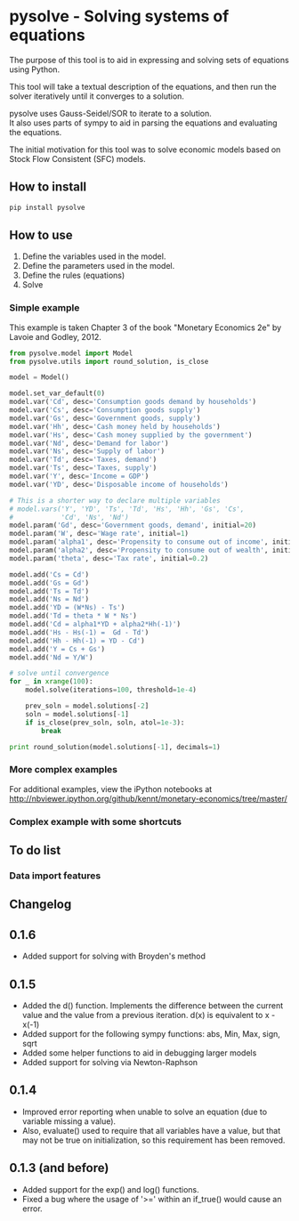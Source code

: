 # pysolve - Solving systems of equations
The purpose of this tool is to aid in expressing and solving
sets of equations using Python.

This tool will take a textual description of the equations,
and then run the solver iteratively until it converges to 
a solution.

pysolve uses Gauss-Seidel/SOR to iterate to a solution.  
It also uses parts of sympy to aid in parsing the equations and
evaluating the equations.

The initial motivation for this tool was to solve economic
models based on Stock Flow Consistent (SFC) models.

## How to install

```python
pip install pysolve
```

## How to use
1. Define the variables used in the model.
2. Define the parameters used in the model.
3. Define the rules (equations)
4. Solve

### Simple example
This example is taken Chapter 3 of the book "Monetary Economics 2e" by
Lavoie and Godley, 2012.
```python
from pysolve.model import Model
from pysolve.utils import round_solution, is_close

model = Model()

model.set_var_default(0)
model.var('Cd', desc='Consumption goods demand by households')
model.var('Cs', desc='Consumption goods supply')
model.var('Gs', desc='Government goods, supply')
model.var('Hh', desc='Cash money held by households')
model.var('Hs', desc='Cash money supplied by the government')
model.var('Nd', desc='Demand for labor')
model.var('Ns', desc='Supply of labor')
model.var('Td', desc='Taxes, demand')
model.var('Ts', desc='Taxes, supply')
model.var('Y', desc='Income = GDP')
model.var('YD', desc='Disposable income of households')

# This is a shorter way to declare multiple variables
# model.vars('Y', 'YD', 'Ts', 'Td', 'Hs', 'Hh', 'Gs', 'Cs',
#            'Cd', 'Ns', 'Nd')
model.param('Gd', desc='Government goods, demand', initial=20)
model.param('W', desc='Wage rate', initial=1)
model.param('alpha1', desc='Propensity to consume out of income', initial=0.6)
model.param('alpha2', desc='Propensity to consume out of wealth', initial=0.4)
model.param('theta', desc='Tax rate', initial=0.2)

model.add('Cs = Cd')
model.add('Gs = Gd')
model.add('Ts = Td')
model.add('Ns = Nd')
model.add('YD = (W*Ns) - Ts')
model.add('Td = theta * W * Ns')
model.add('Cd = alpha1*YD + alpha2*Hh(-1)')
model.add('Hs - Hs(-1) =  Gd - Td')
model.add('Hh - Hh(-1) = YD - Cd')
model.add('Y = Cs + Gs')
model.add('Nd = Y/W')

# solve until convergence
for _ in xrange(100):
    model.solve(iterations=100, threshold=1e-4)

    prev_soln = model.solutions[-2]
    soln = model.solutions[-1]
    if is_close(prev_soln, soln, atol=1e-3):
        break

print round_solution(model.solutions[-1], decimals=1)

```

### More complex examples

For additional examples, view the iPython notebooks at
	http://nbviewer.ipython.org/github/kennt/monetary-economics/tree/master/

### Complex example with some shortcuts

## To do list
### Data import features

Changelog
---------

0.1.6
-----
* Added support for solving with Broyden's method

0.1.5
-----
* Added the d() function.  Implements the difference between the current value
and the value from a previous iteration.  d(x) is equivalent to x - x(-1)
* Added support for the following sympy functions: abs, Min, Max, sign, sqrt
* Added some helper functions to aid in debugging larger models
* Added support for solving via Newton-Raphson

0.1.4
-----
* Improved error reporting when unable to solve an equation (due to variable
missing a value).
* Also, evaluate() used to require that all variables have a value, but that
may not be true on initialization, so this requirement has been removed.

0.1.3 (and before)
------------------
* Added support for the exp() and log() functions.
* Fixed a bug where the usage of '>=' within an if_true() would cause an error.





